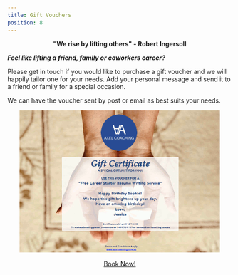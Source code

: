 ```yaml
---
title: Gift Vouchers
position: 8
---
```

<div style="text-align: center; font-weight:bold">
"We rise by lifting others" - Robert Ingersoll
</div>

_**Feel like lifting a friend, family or coworkers career?**_

Please get in touch if you would like to purchase a gift voucher and we will happily tailor one for your needs. Add your personal message and send it to a friend or family for a special occasion.  

We can have the voucher sent by post or email as best suits your needs. 

<div style="text-align:center">

<img src="/uploads/gift_voucher.png">

<a class="button" href="/contact">Book Now!</a>

</div>
